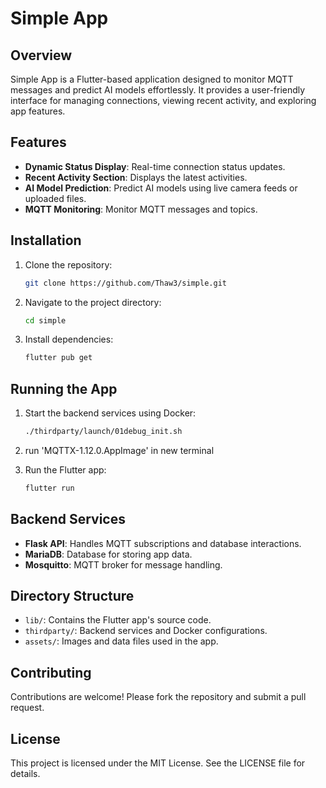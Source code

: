 # Simple App

## Overview
Simple App is a Flutter-based application designed to monitor MQTT messages and predict AI models effortlessly. It provides a user-friendly interface for managing connections, viewing recent activity, and exploring app features.

## Features
- **Dynamic Status Display**: Real-time connection status updates.
- **Recent Activity Section**: Displays the latest activities.
- **AI Model Prediction**: Predict AI models using live camera feeds or uploaded files.
- **MQTT Monitoring**: Monitor MQTT messages and topics.

## Installation
1. Clone the repository:
   ```bash
   git clone https://github.com/Thaw3/simple.git
   ```
2. Navigate to the project directory:
   ```bash
   cd simple
   ```
3. Install dependencies:
   ```bash
   flutter pub get
   ```

## Running the App
1. Start the backend services using Docker:
   ```bash
   ./thirdparty/launch/01debug_init.sh
   ```
2. run 'MQTTX-1.12.0.AppImage' in new terminal

3. Run the Flutter app:
   ```bash
   flutter run
   ```

## Backend Services
- **Flask API**: Handles MQTT subscriptions and database interactions.
- **MariaDB**: Database for storing app data.
- **Mosquitto**: MQTT broker for message handling.

## Directory Structure
- `lib/`: Contains the Flutter app's source code.
- `thirdparty/`: Backend services and Docker configurations.
- `assets/`: Images and data files used in the app.

## Contributing
Contributions are welcome! Please fork the repository and submit a pull request.

## License
This project is licensed under the MIT License. See the LICENSE file for details.

